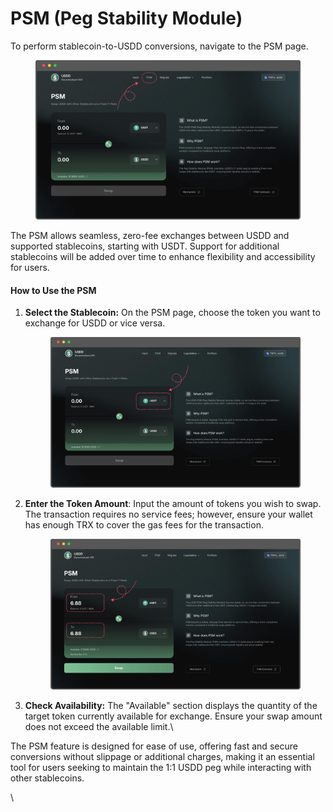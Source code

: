 # PSM (Peg Stability Module)

To perform stablecoin-to-USDD conversions, navigate to the PSM page.

<figure><img src="../.gitbook/assets/9.png" alt=""><figcaption></figcaption></figure>

The PSM allows seamless, zero-fee exchanges between USDD and supported stablecoins, starting with USDT. Support for additional stablecoins will be added over time to enhance flexibility and accessibility for users.

#### How to Use the PSM

1.  **Select the Stablecoin:** On the PSM page, choose the token you want to exchange for USDD or vice versa.

    <figure><img src="../.gitbook/assets/10.png" alt=""><figcaption></figcaption></figure>
2.  **Enter the Token Amount**: Input the amount of tokens you wish to swap. The transaction requires no service fees; however, ensure your wallet has enough TRX to cover the gas fees for the transaction.

    <figure><img src="../.gitbook/assets/11.png" alt=""><figcaption></figcaption></figure>
3. **Check Availability:** The "Available" section displays the quantity of the target token currently available for exchange. Ensure your swap amount does not exceed the available limit.\


The PSM feature is designed for ease of use, offering fast and secure conversions without slippage or additional charges, making it an essential tool for users seeking to maintain the 1:1 USDD peg while interacting with other stablecoins.

\
